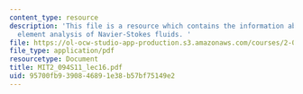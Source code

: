 ```yaml
---
content_type: resource
description: 'This file is a resource which contains the information about finite
  element analysis of Navier-Stokes fluids. '
file: https://ol-ocw-studio-app-production.s3.amazonaws.com/courses/2-094-finite-element-analysis-of-solids-and-fluids-ii-spring-2011/95700fb9390846891e38b57bf75149e2_MIT2_094S11_lec16.pdf
file_type: application/pdf
resourcetype: Document
title: MIT2_094S11_lec16.pdf
uid: 95700fb9-3908-4689-1e38-b57bf75149e2
---
```

